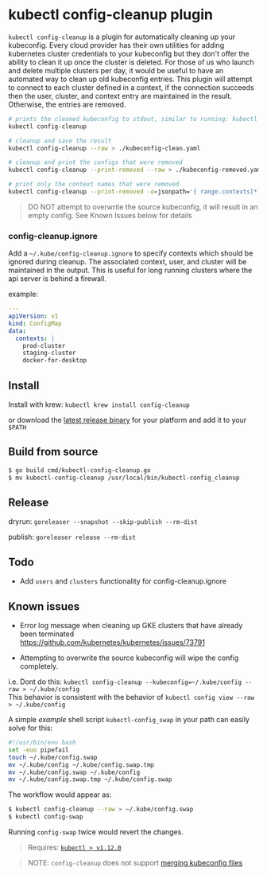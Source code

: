 # kubectl config-cleanup plugin #

`kubectl config-cleanup` is a plugin for automatically cleaning up your kubeconfig.  Every cloud provider has their own utilities for adding kubernetes cluster credentials to your kubeconfig but they don't offer the ability to clean it up once the cluster is deleted. For those of us who launch and delete multiple clusters per day, it would be useful to have an automated way to clean up old kubeconfig entries. This plugin will attempt to connect to each cluster defined in a context, if the connection succeeds then the user, cluster, and context entry are maintained in the result. Otherwise, the entries are removed.

```bash
# prints the cleaned kubeconfig to stdout, similar to running: kubectl config view
kubectl config-cleanup

# cleanup and save the result
kubectl config-cleanup --raw > ./kubeconfig-clean.yaml

# cleanup and print the configs that were removed
kubectl config-cleanup --print-removed --raw > ./kubeconfig-removed.yaml

# print only the context names that were removed
kubectl config-cleanup --print-removed -o=jsonpath='{ range.contexts[*] }{ .name }{"\n"}'
```

> DO NOT attempt to overwrite the source kubeconfig, it will result in an empty config.
See Known Issues below for details

### config-cleanup.ignore ###

Add a `~/.kube/config-cleanup.ignore` to specify contexts which should be ignored during cleanup. The associated context, user, and cluster will be maintained in the output. This is useful for long running clusters where the api server is behind a firewall.

example:

```yaml
---
apiVersion: v1
kind: ConfigMap
data:
  contexts: |
    prod-cluster
    staging-cluster
    docker-for-desktop
```

## Install ##

Install with krew: `kubectl krew install config-cleanup`

or download the [latest release binary](https://github.com/b23llc/kubectl-cleanup/releases/latest) for your platform and add it to your `$PATH`


## Build from source ##

```bash
$ go build cmd/kubectl-config-cleanup.go
$ mv kubectl-config-cleanup /usr/local/bin/kubectl-config_cleanup
```

## Release ##

dryrun: `goreleaser --snapshot --skip-publish --rm-dist`

publish: `goreleaser release --rm-dist`


## Todo ##

- Add `users` and `clusters` functionality for config-cleanup.ignore

## Known issues ##

- Error log message when cleaning up GKE clusters that have already been terminated
https://github.com/kubernetes/kubernetes/issues/73791

- Attempting to overwrite the source kubeconfig will wipe the config completely.

i.e. Dont do this: `kubectl config-cleanup --kubeconfig=~/.kube/config --raw > ~/.kube/config`  
This behavior is consistent with the behavior of `kubectl config view --raw > ~/.kube/config`

A simple *example* shell script `kubectl-config_swap` in your path can easily solve for this: 

```bash
#!/usr/bin/env bash
set -euo pipefail
touch ~/.kube/config.swap
mv ~/.kube/config ~/.kube/config.swap.tmp
mv ~/.kube/config.swap ~/.kube/config
mv ~/.kube/config.swap.tmp ~/.kube/config.swap
```

The workflow would appear as:

```bash
$ kubectl config-cleanup --raw > ~/.kube/config.swap
$ kubectl config-swap
```

Running `config-swap` twice would revert the changes.

> Requires: [`kubectl > v1.12.0`](https://kubernetes.io/docs/tasks/extend-kubectl/kubectl-plugins/#before-you-begin)

> NOTE: `config-cleanup` does not support [merging kubeconfig files](https://kubernetes.io/docs/concepts/configuration/organize-cluster-access-kubeconfig/#the-kubeconfig-environment-variable)
